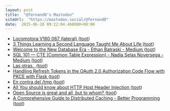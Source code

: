```yaml
---
layout: post
title:  "@fernand0's Mastodon"
siteUrl:  "https://mastodon.social/@fernand0"
date:  2025-06-28 09:22:04.468000+00:00
---
```

*  [Locomotora V160 067 (lateral) ](https://www.flickr.com/photos/fernand0/54616876726) ([toot](https://mastodon.social/@fernand0/114760255043307307))
*  [3 Things Learning a Second Language Taught Me About Life ](https://medium.com/@isabellamartin/3-things-learning-a-second-language-taught-me-about-life-96b1fd95dcb) ([toot](https://mastodon.social/@fernand0/114759966146449723))
*  [Welcome to the New Database Era - Ethan Batraski - Medium ](https://medium.com/@ethanjb/welcome-to-the-new-database-era-f4f8c8c407e) ([toot](https://mastodon.social/@fernand0/114758425683708451))
*  [SQL 101 — CTE (Common Table Expression) - Nadia Selas Noversega - Medium ](https://nadiaslnv.medium.com/sql-101-cte-common-table-expression-b6ccef99062) ([toot](https://mastodon.social/@fernand0/114756486135326517))
*  [Las otras.  ](https://avecesunafoto.wordpress.com/2025/06/27/las-otras) ([toot](https://mastodon.social/@fernand0/114756468378278085))
*  [Handling Refresh Tokens in the OAuth 2.0 Authorization Code Flow with PKCE with Flask ](https://dev.to/xdevs/handling-refresh-tokens-in-the-oauth-20-authorization-code-flow-with-pkce-with-flask-481) ([toot](https://mastodon.social/@fernand0/114756257168473077))
*  [En contra del /tmp ](http://fernand0.github.io//contra-tmp) ([toot](https://mastodon.social/@fernand0/114756084138852148))
*  [All You should know about HTTP Host Header Injection ](https://dev.to/nathan20/all-you-should-know-about-http-host-header-injection-18i) ([toot](https://mastodon.social/@fernand0/114755933959304898))
*  [Open Source is great and all, but to whom? ](https://dev.to/hunghvu/open-source-is-great-and-all-but-to-whom-3p1) ([toot](https://mastodon.social/@fernand0/114755852111487370))
*  [A Comprehensive Guide to Distributed Caching - Better Programming ](https://medium.com/better-programming/a-comprehensive-guide-to-distributed-caching-471a0319ed3) ([toot](https://mastodon.social/@fernand0/114755022741439766))
